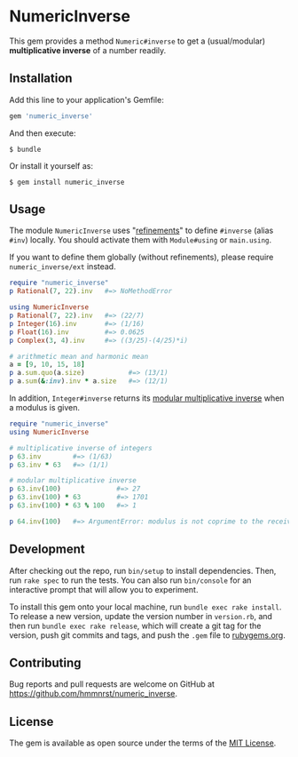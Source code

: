 # NumericInverse

This gem provides a method `Numeric#inverse` to get a (usual/modular) **multiplicative inverse** of a number readily.

## Installation

Add this line to your application's Gemfile:

```ruby
gem 'numeric_inverse'
```

And then execute:

    $ bundle

Or install it yourself as:

    $ gem install numeric_inverse

## Usage

The module `NumericInverse` uses "[refinements](https://docs.ruby-lang.org/en/trunk/syntax/refinements_rdoc.html)" to define `#inverse` (alias `#inv`) locally.  You should activate them with `Module#using` or `main.using`.

If you want to define them globally (without refinements), please require `numeric_inverse/ext` instead.

```ruby
require "numeric_inverse"
p Rational(7, 22).inv   #=> NoMethodError

using NumericInverse
p Rational(7, 22).inv   #=> (22/7)
p Integer(16).inv       #=> (1/16)
p Float(16).inv         #=> 0.0625
p Complex(3, 4).inv     #=> ((3/25)-(4/25)*i)

# arithmetic mean and harmonic mean
a = [9, 10, 15, 18]
p a.sum.quo(a.size)           #=> (13/1)
p a.sum(&:inv).inv * a.size   #=> (12/1)
```

In addition, `Integer#inverse` returns its [modular multiplicative inverse](https://en.wikipedia.org/wiki/Modular_multiplicative_inverse) when a modulus is given.

```ruby
require "numeric_inverse"
using NumericInverse

# multiplicative inverse of integers
p 63.inv        #=> (1/63)
p 63.inv * 63   #=> (1/1)

# modular multiplicative inverse
p 63.inv(100)              #=> 27
p 63.inv(100) * 63         #=> 1701
p 63.inv(100) * 63 % 100   #=> 1

p 64.inv(100)   #=> ArgumentError: modulus is not coprime to the receiver
```

## Development

After checking out the repo, run `bin/setup` to install dependencies. Then, run `rake spec` to run the tests. You can also run `bin/console` for an interactive prompt that will allow you to experiment.

To install this gem onto your local machine, run `bundle exec rake install`. To release a new version, update the version number in `version.rb`, and then run `bundle exec rake release`, which will create a git tag for the version, push git commits and tags, and push the `.gem` file to [rubygems.org](https://rubygems.org).

## Contributing

Bug reports and pull requests are welcome on GitHub at https://github.com/hmmnrst/numeric_inverse.

## License

The gem is available as open source under the terms of the [MIT License](https://opensource.org/licenses/MIT).
